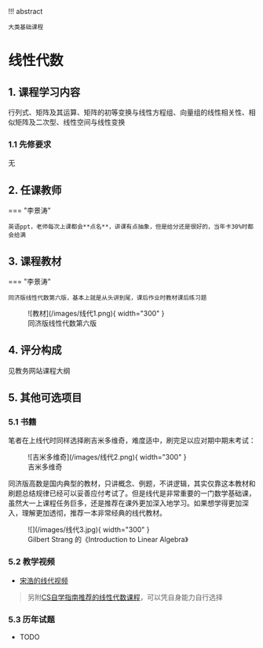 !!! abstract

    大类基础课程

# 线性代数

## 1. 课程学习内容

行列式、矩阵及其运算、矩阵的初等变换与线性方程组、向量组的线性相关性、相似矩阵及二次型、线性空间与线性变换

### 1.1 先修要求

无

## 2. 任课教师

=== "李景涛"
    
    英语ppt，老师每次上课都会**点名**，讲课有点抽象，但是给分还是很好的，当年卡30%时都会给满

## 3. 课程教材

=== "李景涛"
    
    同济版线性代数第六版，基本上就是从头讲到尾，课后作业时教材课后练习题

<figure markdown> 
    ![教材](/images/线代1.png){ width="300" }
    <figcaption>同济版线性代数第六版</figcaption>
</figure>

## 4. 评分构成

见教务网站课程大纲

## 5. 其他可选项目

### 5.1 书籍

笔者在上线代时同样选择刷吉米多维奇，难度适中，刷完足以应对期中期末考试：

<figure markdown> 
    ![吉米多维奇](/images/线代2.png){ width="300" }
    <figcaption>吉米多维奇</figcaption>
</figure>

同济版高数是国内典型的教材，只讲概念、例题，不讲逻辑，其实仅靠这本教材和刷题总结规律已经可以妥善应付考试了。但是线代是非常重要的一门数学基础课，虽然大一上课程任务巨多，还是推荐在课外更加深入地学习。如果想学得更加深入，理解更加透彻，推荐一本非常经典的线代教材。

<figure markdown> 
    ![](/images/线代3.jpg){ width="300" }
    <figcaption>Gilbert Strang 的《Introduction to Linear Algebra》</figcaption>
</figure>

### 5.2 教学视频
  
- [宋浩的线代视频](https://www.bilibili.com/video/BV1aW411Q7x1/?spm_id_from=333.337.search-card.all.click&vd_source=6afbbf08fb8c28068a9d924fe9a1154b)

> 另附[CS自学指南推荐的线性代数课程](https://csdiy.wiki/%E6%95%B0%E5%AD%A6%E5%9F%BA%E7%A1%80/MITLA/)，可以凭自身能力自行选择

### 5.3 历年试题

- TODO